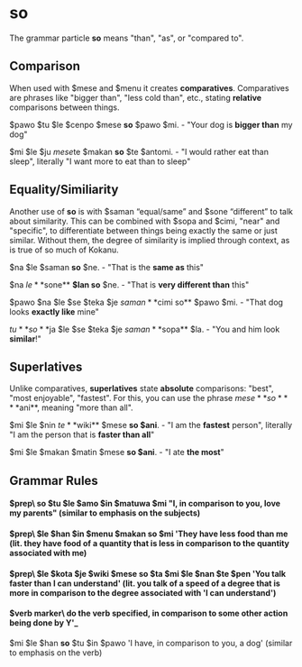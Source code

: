 # so

The grammar particle **so** means "than", "as", or "compared to".

Comparison
----------

When used with $mese and $menu it creates **comparatives**. Comparatives are phrases like "bigger than", "less cold than", etc., stating **relative** comparisons between things.

$pawo $tu $le $cenpo $mese **so** $pawo $mi. - "Your dog is **bigger than** my dog"

$mi $le $ju $mese $te $makan **so** $te $antomi. - "I would rather eat than sleep", literally "I want more to eat than to sleep"

Equality/Similiarity
--------------------

Another use of **so** is with $saman “equal/same” and $sone “different” to talk about similarity. This can be combined with $sopa and $cimi, "near" and "specific", to differentiate between things being exactly the same or just similar. Without them, the degree of similarity is implied through context, as is true of so much of Kokanu.

$na $le $saman **so** $ne. \- "That is the **same as** this"

$na $le **$sone** **$lan so** $ne. - "That is **very different than** this"

$pawo $na $le $se $teka $je $saman **$cimi so** $pawo $mi. \- "That dog looks **exactly like** mine"

$tu **so** $ja $le $se $teka $je $saman **$sopa** $la. - "You and him look **similar**!"

Superlatives
------------

Unlike comparatives, **superlatives** state **absolute** comparisons: "best", "most enjoyable", "fastest". For this, you can use the phrase $mese **so** **$ani**, meaning "more than all".

$mi $le $nin $te **$wiki** $mese **so $ani**. - "I am the **fastest** person", literally "I am the person that is **faster than all**"

$mi $le $makan $matin $mese **so $ani**. - "I ate **the most**"

Grammar Rules
-------------

#### \$prep\ **so** $tu $le $amo $in $matuwa $mi "I, in comparison to you, love my parents" (similar to emphasis on the subjects)

#### \$prep\ $le $han $in $menu $makan **so** $mi 'They have less food than me (lit. they have food of a quantity that is less in comparison to the quantity associated with me)

#### \$prep\ $le $kota $je $wiki $mese **so** $ta $mi $le $nan $te $pen 'You talk faster than I can understand' (lit. you talk of a speed of a degree that is more in comparison to the degree associated with 'I can understand')

#### \$verb marker\ do the verb specified, in comparison to some other action being done by Y'_

$mi $le $han **so** $tu $in $pawo 'I have, in comparison to you, a dog' (similar to emphasis on the verb)
